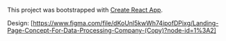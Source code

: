 This project was bootstrapped with
[Create React App](https://github.com/facebook/create-react-app).

Design: 
[https://www.figma.com/file/dKoUnl5kwWh74ipofDPixg/Landing-Page-Concept-For-Data-Processing-Company-(Copy)?node-id=1%3A2]
